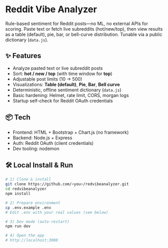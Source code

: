 # Reddit Vibe Analyzer

Rule-based sentiment for Reddit posts—no ML, no external APIs for scoring. Paste text or fetch live subreddits (hot/new/top), then view results as a table (default), pie, bar, or bell-curve distribution. Tunable via a public dictionary (`data.js`).

## ✨ Features
- Analyze pasted text or live subreddit posts
- Sort: **hot / new / top** (with time window for **top**)
- Adjustable post limits (10 → 500)
- Visualizations: **Table (default)**, **Pie**, **Bar**, **Bell curve**
- Deterministic, offline sentiment dictionary (`data.js`)
- Basic hardening: Helmet, rate limit, CORS, morgan logs
- Startup self-check for Reddit OAuth credentials

## 📦 Tech
- Frontend: HTML + Bootstrap + Chart.js (no framework)
- Backend: Node.js + Express
- Auth: Reddit OAuth (client credentials)
- Dev tooling: nodemon

## 🛠️ Local Install & Run

```bash
# 1) Clone & install
git clone https://github.com/<you>/redvibeanalyzer.git
cd redvibeanalyzer
npm install

# 2) Prepare environment
cp .env.example .env
# Edit .env with your real values (see below)

# 3) Dev mode (auto-restart)
npm run dev

# 4) Open the app
# http://localhost:3000
